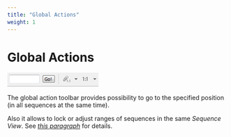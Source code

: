 ```yaml
---
title: "Global Actions"
weight: 1
---
```



# Global Actions


![](/images/65929375/65929376.png)

The global action toolbar provides possibility to go to the specified position (in all sequences at the same time).

Also it allows to lock or adjust ranges of sequences in the same _Sequence View_. See [_this paragraph_](locking-and-synchronize-ranges-of-several-sequences.md) for details.
